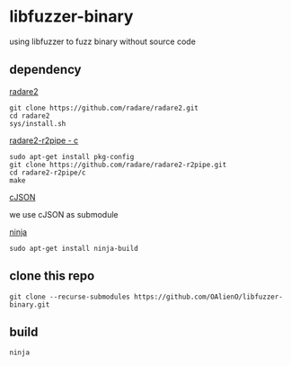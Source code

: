 # libfuzzer-binary

using libfuzzer to fuzz binary without source code

## dependency

[radare2](https://github.com/radare/radare2)

```
git clone https://github.com/radare/radare2.git
cd radare2
sys/install.sh
```

[radare2-r2pipe - c](https://github.com/radare/radare2-r2pipe/tree/master/c)

```
sudo apt-get install pkg-config
git clone https://github.com/radare/radare2-r2pipe.git
cd radare2-r2pipe/c
make
```

[cJSON](https://github.com/DaveGamble/cJSON)

we use cJSON as submodule

[ninja](https://github.com/ninja-build/ninja/wiki/Pre-built-Ninja-packages)

```
sudo apt-get install ninja-build
```

## clone this repo

```
git clone --recurse-submodules https://github.com/OAlienO/libfuzzer-binary.git
```

## build

```
ninja
```
